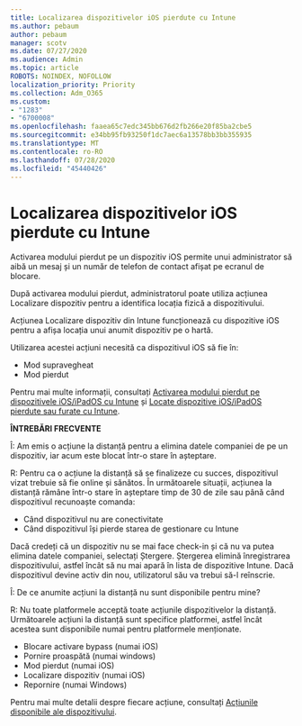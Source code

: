 ```yaml
---
title: Localizarea dispozitivelor iOS pierdute cu Intune
ms.author: pebaum
author: pebaum
manager: scotv
ms.date: 07/27/2020
ms.audience: Admin
ms.topic: article
ROBOTS: NOINDEX, NOFOLLOW
localization_priority: Priority
ms.collection: Adm_O365
ms.custom:
- "1283"
- "6700008"
ms.openlocfilehash: faaea65c7edc345bb676d2fb266e20f85ba2cbe5
ms.sourcegitcommit: e34bb95fb93250f1dc7aec6a13578bb3bb355935
ms.translationtype: MT
ms.contentlocale: ro-RO
ms.lasthandoff: 07/28/2020
ms.locfileid: "45440426"
---
```

# <a name="locating-lost-ios-devices-with-intune"></a>Localizarea dispozitivelor iOS pierdute cu Intune

Activarea modului pierdut pe un dispozitiv iOS permite unui administrator să aibă un mesaj și un număr de telefon de contact afișat pe ecranul de blocare.

După activarea modului pierdut, administratorul poate utiliza acțiunea Localizare dispozitiv pentru a identifica locația fizică a dispozitivului.

Acțiunea Localizare dispozitiv din Intune funcționează cu dispozitive iOS pentru a afișa locația unui anumit dispozitiv pe o hartă.

Utilizarea acestei acțiuni necesită ca dispozitivul iOS să fie în:

- Mod supravegheat
- Mod pierdut

Pentru mai multe informații, consultați [Activarea modului pierdut pe dispozitivele iOS/iPadOS cu Intune](https://docs.microsoft.com/intune/device-lost-mode) și [Locate dispozitive iOS/iPadOS pierdute sau furate cu Intune](https://docs.microsoft.com/intune/device-locate).

**ÎNTREBĂRI FRECVENTE**

Î: Am emis o acțiune la distanță pentru a elimina datele companiei de pe un dispozitiv, iar acum este blocat într-o stare în așteptare.

R: Pentru ca o acțiune la distanță să se finalizeze cu succes, dispozitivul vizat trebuie să fie online și sănătos. În următoarele situații, acțiunea la distanță rămâne într-o stare în așteptare timp de 30 de zile sau până când dispozitivul recunoaște comanda:

- Când dispozitivul nu are conectivitate
- Când dispozitivul își pierde starea de gestionare cu Intune

Dacă credeți că un dispozitiv nu se mai face check-in și că nu va putea elimina datele companiei, selectați Ștergere. Ștergerea elimină înregistrarea dispozitivului, astfel încât să nu mai apară în lista de dispozitive Intune. Dacă dispozitivul devine activ din nou, utilizatorul său va trebui să-l reînscrie.

Î: De ce anumite acțiuni la distanță nu sunt disponibile pentru mine?

R: Nu toate platformele acceptă toate acțiunile dispozitivelor la distanță. Următoarele acțiuni la distanță sunt specifice platformei, astfel încât acestea sunt disponibile numai pentru platformele menționate.

- Blocare activare bypass (numai iOS)
- Pornire proaspătă (numai windows)
- Mod pierdut (numai iOS)
- Localizare dispozitiv (numai iOS)
- Repornire (numai Windows)

Pentru mai multe detalii despre fiecare acțiune, consultați [Acțiunile disponibile ale dispozitivului](https://docs.microsoft.com/intune/device-management#available-device-actions).